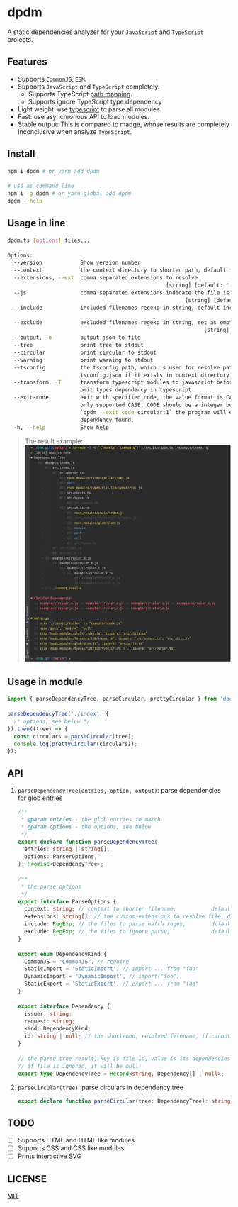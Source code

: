 # dpdm

A static dependencies analyzer for your `JavaScript` and `TypeScript` projects.

## Features

- Supports `CommonJS`, `ESM`.
- Supports `JavaScript` and `TypeScript` completely.
  - Supports TypeScript [path mapping](https://www.typescriptlang.org/docs/handbook/module-resolution.html#path-mapping).
  - Supports ignore TypeScript type dependency
- Light weight: use [typescript](https://npmjs.com/package/typescript) to parse all modules.
- Fast: use asynchronous API to load modules.
- Stable output: This is compared to madge, whose results are completely inconclusive when analyze `TypeScript`.

## Install

```bash
npm i dpdm # or yarn add dpdm

# use as command line
npm i -g dpdm # or yarn global add dpdm
dpdm --help
```

## Usage in line

```bash
dpdm.ts [options] files...

Options:
  --version            Show version number                                                 [boolean]
  --context            the context directory to shorten path, default is current directory  [string]
  --extensions, --ext  comma separated extensions to resolve
                                                  [string] [default: ".ts,.tsx,.mjs,.js,.jsx,.json"]
  --js                 comma separated extensions indicate the file is js like
                                                        [string] [default: ".ts,.tsx,.mjs,.js,.jsx"]
  --include            included filenames regexp in string, default includes all files
                                                                            [string] [default: ".*"]
  --exclude            excluded filenames regexp in string, set as empty string to include all files
                                                              [string] [default: "\/node_modules\/"]
  --output, -o         output json to file                                                  [string]
  --tree               print tree to stdout                                [boolean] [default: true]
  --circular           print circular to stdout                            [boolean] [default: true]
  --warning            print warning to stdout                             [boolean] [default: true]
  --tsconfig           the tsconfig path, which is used for resolve path alias, default is
                       tsconfig.json if it exists in context directory                      [string]
  --transform, -T      transform typescript modules to javascript before analyze, it allows you to
                       omit types dependency in typescript                [boolean] [default: false]
  --exit-code          exit with specified code, the value format is CASE:CODE, `circular` is the
                       only supported CASE, CODE should be a integer between 0 and 128. For example:
                       `dpdm --exit-code circular:1` the program will exit with code 1 if circular
                       dependency found.                                                    [string]
  -h, --help           Show help                                                           [boolean]
```

> The result example:
> ![](./assets/screenshot.png)

## Usage in module

```typescript jsx
import { parseDependencyTree, parseCircular, prettyCircular } from 'dpdm';

parseDependencyTree('./index', {
  /* options, see below */
}).then((tree) => {
  const circulars = parseCircular(tree);
  console.log(prettyCircular(circulars));
});
```

## API

1. `parseDependencyTree(entries, option, output)`: parse dependencies for glob entries

   ```typescript jsx
   /**
    * @param entries - the glob entries to match
    * @param options - the options, see below
    */
   export declare function parseDependencyTree(
     entries: string | string[],
     options: ParserOptions,
   ): Promise<DependencyTree>;

   /**
    * the parse options
    */
   export interface ParseOptions {
     context: string; // context to shorten filename,           default is process.cwd()
     extensions: string[]; // the custom extensions to resolve file, default is [ '.ts', '.tsx', '.mjs', '.js', '.jsx', '.json' ]
     include: RegExp; // the files to parse match regex,        default is /\.m?[tj]sx?$/
     exclude: RegExp; // the files to ignore parse,             default is /\/node_modules\//
   }

   export enum DependencyKind {
     CommonJS = 'CommonJS', // require
     StaticImport = 'StaticImport', // import ... from "foo"
     DynamicImport = 'DynamicImport', // import("foo")
     StaticExport = 'StaticExport', // export ... from "foo"
   }

   export interface Dependency {
     issuer: string;
     request: string;
     kind: DependencyKind;
     id: string | null; // the shortened, resolved filename, if cannot resolve, it will be null
   }

   // the parse tree result, key is file id, value is its dependencies
   // if file is ignored, it will be null
   export type DependencyTree = Record<string, Dependency[] | null>;
   ```

2. `parseCircular(tree)`: parse circulars in dependency tree

   ```typescript jsx
   export declare function parseCircular(tree: DependencyTree): string[][];
   ```

## TODO

- [ ] Supports HTML and HTML like modules
- [ ] Supports CSS and CSS like modules
- [ ] Prints interactive SVG

## LICENSE

[MIT](./LICENSE)
